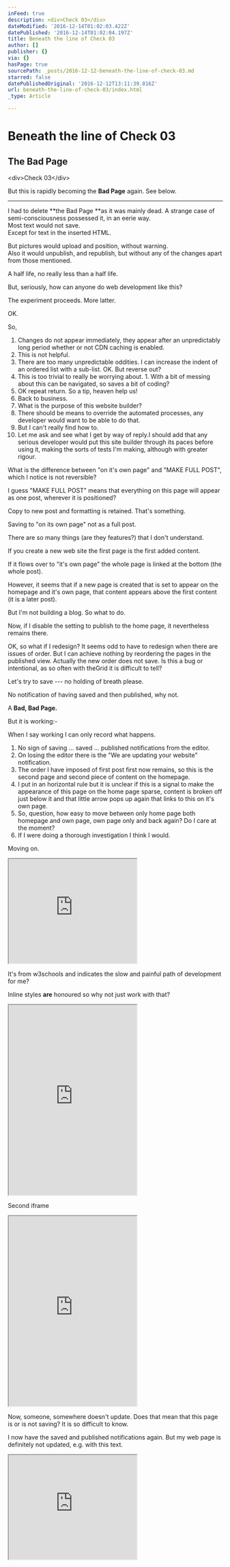 ```yaml
---
inFeed: true
description: <div>Check 03</div>
dateModified: '2016-12-14T01:02:03.422Z'
datePublished: '2016-12-14T01:02:04.197Z'
title: Beneath the line of Check 03
author: []
publisher: {}
via: {}
hasPage: true
sourcePath: _posts/2016-12-12-beneath-the-line-of-check-03.md
starred: false
datePublishedOriginal: '2016-12-12T13:11:39.816Z'
url: beneath-the-line-of-check-03/index.html
_type: Article

---
```

# **Beneath the line of Check 03**

## **The Bad Page**

<div\>Check 03</div\>

But this is rapidly becoming the **Bad Page** again. See below.

---

I had to delete **the Bad Page **as it was mainly dead. A strange case of semi-consciousness possessed it, in an eerie way.  
Most text would not save.  
Except for text in the inserted HTML.

But pictures would upload and position, without warning.  
Also it would unpublish, and republish, but without any of the changes apart from those mentioned.

A half life, no really less than a half life.

But, seriously, how can anyone do web development like this?

The experiment proceeds. More latter.

OK.

So,

1. Changes do not appear immediately, they appear after an unpredictably long period whether or not CDN caching is enabled.
  1. This is not helpful.
  2. There are too many unpredictable oddities. I can increase the indent of an ordered list with a sub-list. OK. But reverse out?
  3. This is too trivial to really be worrying about.
    1. With a bit of messing about this can be navigated, so saves a bit of coding?
2. OK repeat return. So a tip, heaven help us!
3. Back to business.
  1. What is the purpose of this website builder?
  2. There should be means to override the automated processes, any developer would want to be able to do that.
  3. But I can't really find how to.
4. Let me ask and see what I get by way of reply.I should add that any serious developer would put this site builder through its paces before using it, making the sorts of tests I'm making, although with greater rigour.

What is the difference between "on it's own page" and "MAKE FULL POST", which I notice is not reversible?

I guess "MAKE FULL POST" means that everything on this page will appear as one post, wherever it is positioned?

Copy to new post and formatting is retained. That's something.

Saving to "on its own page" not as a full post.

There are so many things (are they features?) that I don't understand.

If you create a new web site the first page is the first added content.

If it flows over to "it's own page" the whole page is linked at the bottom (the whole post).

However, it seems that if a new page is created that is set to appear on the homepage and it's own page, that content appears above the first content (it is a later post).

But I'm not building a blog. So what to do.

Now, if I disable the setting to publish to the home page, it nevertheless remains there.

OK, so what if I redesign? It seems odd to have to redesign when there are issues of order. But I can achieve nothing by reordering the pages in the published view. Actually the new order does not save. Is this a bug or intentional, as so often with theGrid it is difficult to tell?

Let's try to save --- no holding of breath please.

No notification of having saved and then published, why not.

A **Bad, Bad Page.**

But it is working:-

When I say working I can only record what happens.

1. No sign of saving ... saved ... published notifications from the editor.
2. On losing the editor there is the "We are updating your website" notification.
3. The order I have imposed of first post first now remains, so this is the second page and second piece of content on the homepage.
4. I put in an horizontal rule but it is unclear if this is a signal to make the appearance of this page on the home page sparse, content is broken off just below it and that little arrow pops up again that links to this on it's own page.
5. So, question, how easy to move between only home page both homepage and own page, own page only and back again? Do I care at the moment?
  1. If I were doing a thorough investigation I think I would.

Moving on.

<iframe src="https://the-grid.github.io/ed-userhtml/?g=eJw1j8FSwzAMRO_9ip2eoYFya0xuHBi48gFObGINiuSxlZb-PQ6F287qzb6RC3RGtSvH5_3op6-56CrhflLWchq5Nf0tXxJZ7LMPgWQ-HR_yd78fdoBLx-FdJai4rsWtyX8FqMJSxOQzmWdMZFfoJ15kZi_hgFf7Rxathqx5ZV3rDST5vXxI8wa8NWvQ5Q4XsgSPJVrRrNyGBb5Evw3rORY8PmEhZtr8kvy4EVYPrsvDznXt3eEHs2lU1A" height="244" style=""></iframe>

It's from w3schools and indicates the slow and painful path of development for me?

Inline styles **are** honoured so why not just work with that?

<iframe src="https://the-grid.github.io/ed-userhtml/?g=eJydUk1v1DAQvedXTMMhu0KxxbVNcgHEhY8DR8TBiWcTF8cTbGfLCvHfGe9mm20rqNSbkzfvw29cabMHo-u8IxeVcejzppL8s4Esq0LnzRSbDGA3uy4acjAopy1-JKU3uIXfDAEwN5BFYanfFAlCDWacyMdrKOA1oIjK9xjF4HG3vTlypARl0ccN5G8EHy30RFrkcMT_PLV87z35f3geMbDsbFz_rPXZ9zQHjiKEeUpnvAhQyfPts6pVASEp1PkQ4xSupZzIHnoTBfledsRKDl0MMm-guipLCGqPAeJh4kBXUJapw6VOCL6r8ztsV9ptkA--S2siitE4cRvSPtYk1rgf4NHWS_r8Uaw4mFDOwQvONsytMMS_sPdGl10I0jiNv8QQR5tDRi41xtyLle7ZfpsDx0iVnrGl-xMomwcvA2CvuPuUqwZN3TzylPg5oz98RYtdZGaR4G-Xsb8XyzISOb09JjE_zYnTyE12ficfvGrh3ZdPsPM0wnqFIqx-91poWWYRfJzi1YDWUnI-jt-TW9IHoaYJnX47GMs1WNFZ7uAzadxEP-N2Sfs_dXHn1fRy8XXLfwEfMS2A" height="444" style=""></iframe>

Second iframe

<iframe src="https://the-grid.github.io/ed-userhtml/?g=eJyVkk-P0zAQxe_9FLPhkFYotsRxt-0FEBf-HDgiDo49Tbw4HmM7XSrEd2fcJqS7CBA3JzPvzc9vDNukow15vwI4jF5nSx565Y3Dt6TMGjfwnUsAmnwih8JRt65LCQ3YIVDMt1DDc0CRVewwiz7iYXN31kgJymHMa6heCD466IiMqOBc__H7yNcxUvzDzHMNHE-2vvvn6HnupQ88ZUhjKGe8AtjK-farbasSQnHYVX3OId1KGcidOpsFxU5qYiePPidZ7WF70zSQ1BET5FNgoBtompLhFCekqHfVA7aL7D7JR9-NsxnFYL24T9X-msRZ_wUiut1EXz3Byr1NzZiiYLZ-bIUl_oVdtKbRKckupcZ6g99EnwdXwYp8SY31V2s9MsKmAkYpsc61Kf9LURaW5XUAHBXnX9h2YEiPA3eJryPG00d0qDMr61L-dI3-uZ4WUsS8z8wi1pc-cWm5W81v5U1ULbz68A4OkQZ4fI06LTPn_mKJjt0m36cwz3p0jgrAWbEYtGROQoWA3rzsreM4nNCOs3hPBtc5jriZqP_qLx6iCr_sGei_Byxb_wm4AyjD" height="444" style=""></iframe>

Now, someone, somewhere doesn't update. Does that mean that this page is or is not saving? It is so difficult to know.

I now have the saved and published notifications again. But my web page is definitely not updated, e.g. with this text.

<iframe src="https://the-grid.github.io/ed-userhtml/?g=eJwlzDEOgCAMBdCrGHZgN8hdFLBtImr6S-LxNXF9w0uy69rbBC2LY7Mbc4zGAj-ggcR4bEGujxqpVF-ASICXs7YnsPXD5fQf-QUqJxu3" height="244" style=""></iframe>